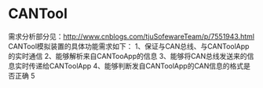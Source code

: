 # CANTool
需求分析部分见：http://www.cnblogs.com/tjuSofewareTeam/p/7551943.html
CANTool模拟装置的具体功能需求如下：
1、保证与CAN总线、与CANToolApp的实时通信
2、能够解析来自CANTooApp的信息
3、能够将CAN总线发送来的信息实时传递给CANToolApp
4、能够判断发自CANToolApp的CAN信息的格式是否正确
5
